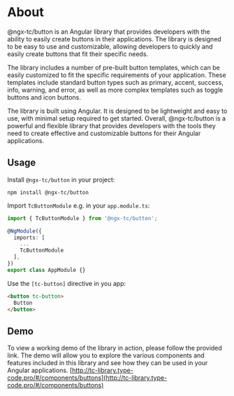 # About

@ngx-tc/button is an Angular library that provides developers with the ability to easily create buttons in their applications. The library is designed to be easy to use and customizable, allowing developers to quickly and easily create buttons that fit their specific needs.

The library includes a number of pre-built button templates, which can be easily customized to fit the specific requirements of your application. These templates include standard button types such as primary, accent, success, info, warning, and error, as well as more complex templates such as toggle buttons and icon buttons.

The library is built using Angular. It is designed to be lightweight and easy to use, with minimal setup required to get started. Overall, @ngx-tc/button is a powerful and flexible library that provides developers with the tools they need to create effective and customizable buttons for their Angular applications.

## Usage

Install `@ngx-tc/button` in your project:

```
npm install @ngx-tc/button
```

Import `TcButtonModule` e.g. in your `app.module.ts`:
```typescript
import { TcButtonModule } from '@ngx-tc/button';

@NgModule({
  imports: [
    ...
    TcButtonModule
  ],
})
export class AppModule {}
```

Use the `[tc-button]` directive in you app:
```html
<button tc-button>
  Button
</button>
```

## Demo
To view a working demo of the library in action, please follow the provided link. The demo will allow you to explore the various components and features included in this library and see how they can be used in your Angular applications.
[http://tc-library.type-code.pro/#/components/buttons](http://tc-library.type-code.pro/#/components/buttons)
